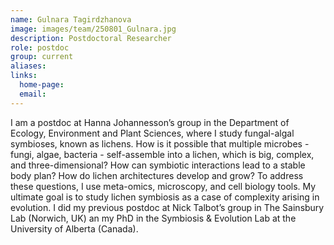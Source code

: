 ```yaml
---
name: Gulnara Tagirdzhanova
image: images/team/250801_Gulnara.jpg
description: Postdoctoral Researcher
role: postdoc
group: current
aliases:
links:
  home-page:
  email:
---
```


I am a postdoc at Hanna Johannesson’s group in the Department of Ecology, Environment and Plant Sciences, where I study fungal-algal symbioses, known as lichens. How is it possible that multiple microbes - fungi, algae, bacteria - self-assemble into a lichen, which is big, complex, and three-dimensional? How can symbiotic interactions lead to a stable body plan? How do lichen architectures develop and grow? To address these questions, I use meta-omics, microscopy, and cell biology tools. My ultimate goal is to study lichen symbiosis as a case of complexity arising in evolution. I did my previous postdoc at Nick Talbot’s group in The Sainsbury Lab (Norwich, UK) an my PhD in the Symbiosis & Evolution Lab at the University of Alberta (Canada).